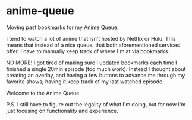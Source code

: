 # anime-queue
Moving past bookmarks for my Anime Queue.

I tend to watch a lot of anime that isn't hosted by Netflix or Hulu. This means that instead of a nice queue, that both aforementioned services offer, I have to manually keep track of where I'm at via bookmarks.

NO MORE!
I got tired of making sure I updated bookmarks each time I finished a single 20min episode (too much work). Instead I thought about creating an overlay, and having a few buttons to advance me through my favorite shows; having it keep track of my last watched episode.

Welcome to the Anime Queue.


P.S. I still have to figure out the legality of what I'm doing, but for now I'm just focusing on functionality and experience.
